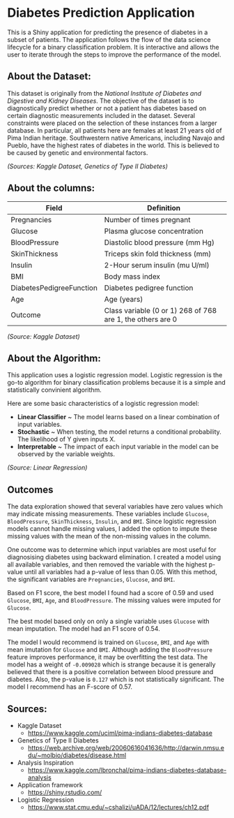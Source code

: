 # Diabetes Prediction Application

This is a Shiny application for predicting the presence of diabetes in a subset of patients. The application follows the flow of the data science lifecycle for a binary classification problem. It is interactive and allows the user to iterate through the steps to improve the performance of the model.

## About the Dataset:
This dataset is originally from the *National Institute of Diabetes and Digestive and Kidney Diseases*. The objective of the dataset is to diagnostically predict whether or not a patient has diabetes based on certain diagnostic measurements included in the dataset. Several constraints were placed on the selection of these instances from a larger database. In particular, all patients here are females at least 21 years old of Pima Indian heritage. Southwestern native Americans, including Navajo and Pueblo, have the highest rates of diabetes in the world. This is believed to be caused by genetic and environmental factors.

*(Sources: Kaggle Dataset, Genetics of Type II Diabetes)*


## About the columns:

| Field         | Definition |
| ------------- | ---------- |
| Pregnancies   | Number of times pregnant |
| Glucose       | Plasma glucose concentration |
| BloodPressure | Diastolic blood pressure (mm Hg) |
| SkinThickness | Triceps skin fold thickness (mm) |
| Insulin       | 2-Hour serum insulin (mu U/ml) |
| BMI           | Body mass index |
| DiabetesPedigreeFunction | Diabetes pedigree function |
| Age                      | Age (years) |
| Outcome                  | Class variable (0 or 1) 268 of 768 are 1, the others are 0 |

*(Source: Kaggle Dataset)*

## About the Algorithm:
This application uses a logistic regression model. Logistic regression is the go-to algorithm for binary classification problems because it is a simple and statistically convinient algorithm. 

Here are some basic characteristics of a logistic regression model:
- **Linear Classifier** ~ The model learns based on a linear combination of input variables.
- **Stochastic** ~ When testing, the model returns a conditional probability. The likelihood of Y given inputs X.
- **Interpretable** ~ The impact of each input variable in the model can be observed by the variable weights.

*(Source: Linear Regression)*

## Outcomes
The data exploration showed that several variables have zero values which may indicate missing measurements. These variables include `Glucose`, `BloodPressure`, `SkinThickness`, `Insulin`, and `BMI`. Since logistic regression models cannot handle missing values, I added the option to impute these missing values with the mean of the non-missing values in the column.

One outcome was to determine which input variables are most useful for diagnosising diabetes using backward elimination. I created a model using all available variables, and then removed the variable with the highest p-value until all variables had a p-value of less than 0.05. With this method, the significant variables are `Pregnancies`, `Glucose`, and `BMI`.

Based on F1 score, the best model I found had a score of 0.59 and used `Glucose`, `BMI`, `Age`, and `BloodPressure`. The missing values were imputed for `Glucose`.

The best model based only on only a single variable uses `Glucose` with mean imputation. The model had an F1 score of 0.54. 

The model I would recommend is trained on `Glucose`, `BMI`, and `Age` with mean imutation for `Glucose` and `BMI`. Although adding the `BloodPressure` feature improves performance, it may be overfitting the test data. The model has a weight of `-0.009028` which is strange because it is generally believed that there is a positive correlation between blood pressure and diabetes. Also, the p-value is `0.127` which is not statistically significant. The model I recommend has an F-score of 0.57.

## Sources:
 - Kaggle Dataset
     - https://www.kaggle.com/uciml/pima-indians-diabetes-database
 - Genetics of Type II Diabetes
     - https://web.archive.org/web/20060616041636/http://darwin.nmsu.edu/~molbio/diabetes/disease.html
 - Analysis Inspiration
     - https://www.kaggle.com/lbronchal/pima-indians-diabetes-database-analysis
 - Application framework
     - https://shiny.rstudio.com/
 - Logistic Regression
     - https://www.stat.cmu.edu/~cshalizi/uADA/12/lectures/ch12.pdf
